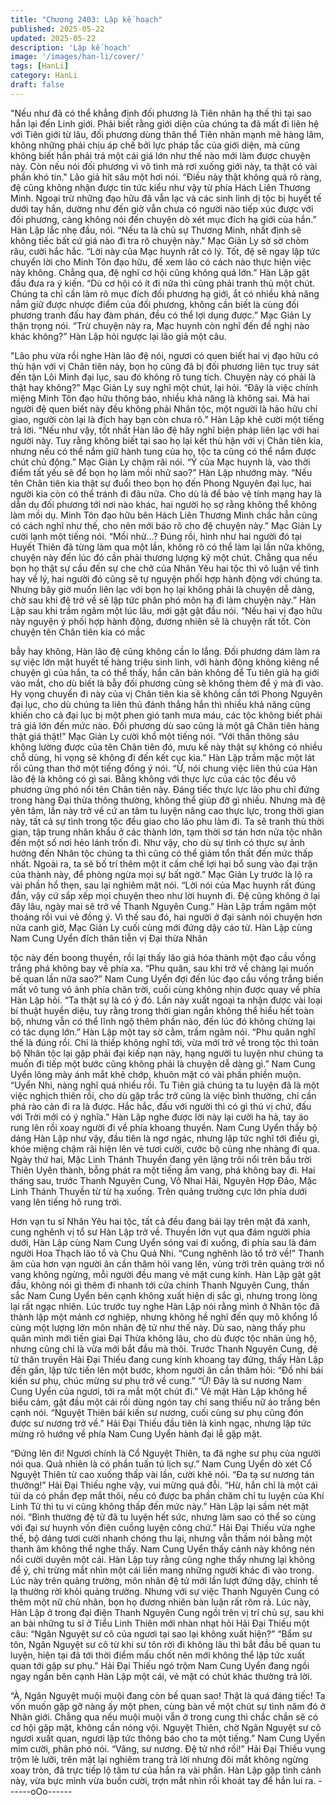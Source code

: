 ```yaml
---
title: "Chương 2403: Lập kế hoạch"
published: 2025-05-22
updated: 2025-05-22
description: 'Lập kế hoạch'
image: '/images/han-li/cover/'
tags: [HanLi]
category: HanLi
draft: false
---
```


"Nếu như đã có thể khẳng định đối phương là Tiên nhân hạ thế
thì tại sao hắn lại đến Linh giới. Phải biết rằng giới diện của chúng
ta đã mất đi liên hệ với Tiên giới từ lâu, đối phương dùng thân thể
Tiên nhân mạnh mẽ hàng lâm, không những phải chịu áp chế bởi
lực pháp tắc của giới diện, mà cũng không biết hắn phải trả một
cái giá lớn như thế nào mới làm được chuyện này. Còn nếu nói
đối phương vì vô tình mà rơi xuống giới này, ta thật có vài phần
khó tin." Lão giả hít sâu một hơi nói.
“Điều này thật không quá rõ ràng, đệ cũng không nhận được tin
tức kiểu như vậy từ phía Hách Liên Thương Minh. Ngoại trừ
những đạo hữu đã vẫn lạc và các sinh linh dị tộc bị huyết tế dưới
tay hắn, dường như đến giờ vẫn chưa có người nào tiếp xúc
được với đối phương, càng không nói đến chuyện dò xét mục
đích hạ giới của hắn.” Hàn Lập lắc nhẹ đầu, nói.
“Nếu ta là chủ sự Thương Minh, nhất định sẽ không tiếc bất cứ
giá nào đi tra rõ chuyện này." Mạc Giản Ly sờ sờ chòm râu, cười
hắc hắc.
“Lời này của Mạc huynh rất có lý. Tốt, đệ sẽ ngay lập tức chuyển
lời cho Minh Tôn đạo hữu, để xem lão có cách nào thực hiện việc
này không. Chẳng qua, đệ nghĩ cơ hội cũng không quá lớn.” Hàn
Lập gật đầu đưa ra ý kiến.
“Dù cơ hội có ít đi nữa thì cũng phải tranh thủ một chút. Chúng ta
chỉ cần làm rõ mục đích đối phương hạ giới, ắt có nhiều khả năng
nắm giữ được nhược điểm của đối phương, không cần biết là
cùng đối phương tranh đấu hay đàm phán, đều có thể lợi dụng
được.” Mạc Giản Ly thận trọng nói.
“Trừ chuyện này ra, Mạc huynh còn nghĩ đến đề nghị nào khác
không?” Hàn Lập hỏi ngược lại lão giả một câu.

"Lão phu vừa rồi nghe Hàn lão đệ nói, ngươi có quen biết hai vị
đạo hữu có thù hận với vị Chân tiên này, bọn họ cũng đã bị đối
phương liên tục truy sát đến tận Lôi Minh đại lục, sau đó không rõ
tung tích. Chuyện này có phải là thật hay không?” Mạc Giản Ly
suy nghĩ một chút, lại hỏi.
“Đây là việc chính miệng Minh Tôn đạo hữu thông báo, nhiều khả
năng là không sai. Mà hai người đệ quen biết này đều không phải
Nhân tộc, một người là hảo hữu chí giao, người còn lại là địch
hay bạn còn chưa rõ.” Hàn Lập khẽ cười một tiếng trả lời.
“Nếu như vậy, tốt nhất Hàn lão đệ hãy nghĩ biện pháp liên lạc với
hai người này. Tuy rằng không biết tại sao họ lại kết thù hận với vị
Chân tiên kia, nhưng nếu có thể nắm giữ hành tung của họ, tộc ta
cũng có thể nắm được chút chủ động.” Mạc Giản Ly chậm rãi nói.
“Ý của Mạc huynh là, vào thời điểm tất yếu sẽ để bọn họ làm mồi
nhử sao?” Hàn Lập nhướng mày.
“Nếu tên Chân tiên kia thật sự đuổi theo bọn họ đến Phong
Nguyên đại lục, hai người kia còn có thể tránh đi đâu nữa. Cho dù
là để bảo vệ tính mạng hay là dẫn dụ đối phương tới nơi nào
khác, hai người họ sợ rằng không thể không làm mồi dụ. Minh
Tôn đạo hữu bên Hách Liên Thương Minh chắc hẳn cũng có cách
nghĩ như thế, cho nên mới báo rõ cho đệ chuyện này.” Mạc Giản
Ly cười lạnh một tiếng nói.
“Mồi nhử...? Đúng rồi, hình như hai người đó tại Huyết Thiên đã
từng làm qua một lần, không rõ có thể làm lại lần nữa không,
chuyện này đến lúc đó cần phải thương lượng kỹ một chút.
Chẳng qua nếu bọn họ thật sự cầu đến sự che chở của Nhân Yêu
hai tộc thì vô luận về tình hay về lý, hai người đó cũng sẽ tự
nguyện phối hợp hành động với chúng ta. Nhưng bây giờ muốn
liên lạc với bọn họ lại không phải là chuyện dễ dàng, chờ sau khi
đệ trở về sẽ lập tức phân phó môn hạ đi làm chuyện này.” Hàn
Lập sau khi trầm ngâm một lúc lâu, mới gật gật đầu nói.
“Nếu hai vị đạo hữu này nguyện ý phối hợp hành động, đương
nhiên sẽ là chuyện rất tốt. Còn chuyện tên Chân tiên kia có mắc

bẫy hay không, Hàn lão đệ cũng không cần lo lắng. Đối phương
dám làm ra sự việc lớn mật huyết tế hàng triệu sinh linh, với hành
động không kiêng nể chuyện gì của hắn, ta có thể thấy, hắn căn
bản không để Tu tiên giả hạ giới vào mắt, cho dù biết là bẫy đối
phương cũng sẽ không thèm để ý mà đi vào. Hy vọng chuyến đi
này của vị Chân tiên kia sẽ không cần tới Phong Nguyên đại lục,
cho dù chúng ta liên thủ đánh thắng hắn thì nhiều khả năng cũng
khiến cho cả đại lục bị một phen gió tanh mưa máu, các tộc
không biết phải trả giá lớn đến mức nào. Đối phương dù sao cũng
là một gã Chân tiên hàng thật giá thật!” Mạc Giản Ly cười khổ một
tiếng nói.
“Với thần thông sâu không lường được của tên Chân tiên đó,
mưu kế này thật sự không có nhiều chỗ dùng, hi vọng sẽ không đi
đến kết cục kia.” Hàn Lập trầm mặc một lát rồi cũng than thở một
tiếng đồng ý nói.
“Ừ, nói chung việc liên thủ của Hàn lão đệ là không có gì sai.
Bằng không với thực lực của các tộc đều vô phương ứng phó nổi
tên Chân tiên này. Đáng tiếc thực lực lão phu chỉ đứng trong hàng
Đại thừa thông thường, không thể giúp đỡ gì nhiều. Nhưng mà đệ
yên tâm, lần này trở về cứ an tâm tu luyện nâng cao thực lực,
trong thời gian này, tất cả sự tình trong tộc đều giao cho lão phu
làm đi. Ta sẽ tranh thủ thời gian, tập trung nhân khẩu ở các thành
lớn, tạm thời sơ tán hơn nửa tộc nhân đến một số nơi hẻo lánh
trốn đi. Như vậy, cho dù sự tình có thực sự ảnh hưởng đến Nhân
tộc chúng ta thì cũng có thể giảm tổn thất đến mức thấp nhất.
Ngoài ra, ta sẽ bố trí thêm một ít cấm chế lợi hại bổ sung vào đại
trận của thành này, để phòng ngừa mọi sự bất ngờ.” Mạc Giản Ly
trước là lộ ra vài phần hổ thẹn, sau lại nghiêm mặt nói.
“Lời nói của Mạc huynh rất đúng đắn, vậy cứ sắp xếp mọi chuyện
theo như lời huynh đi. Đệ cũng không ở lại đây lâu, ngày mai sẽ
trở về Thanh Nguyên Cung.” Hàn Lập trầm ngâm một thoáng rồi
vui vẻ đồng ý.
Vì thế sau đó, hai người ở đại sảnh nói chuyện hơn nửa canh giờ,
Mạc Giản Ly cuối cùng mới đứng dậy cáo từ.
Hàn Lập cùng Nam Cung Uyển đích thân tiễn vị Đại thừa Nhân

tộc này đến boong thuyền, rồi lại thấy lão giả hóa thành một đạo
cầu vồng trắng phá không bay về phía xa.
“Phu quân, sau khi trở về chàng lại muốn bế quan lần nữa sao?”
Nam Cung Uyển đợi đến lúc đạo cầu vồng trắng biến mất vô tung
vô ảnh phía chân trời, cuối cùng không nhịn được quay về phía
Hàn Lập hỏi.
“Ta thật sự là có ý đó. Lần này xuất ngoại ta nhận được vài loại bí
thuật huyền diệu, tuy rằng trong thời gian ngắn không thể hiểu hết
toàn bộ, nhưng vẫn có thể lĩnh ngộ thêm phần nào, đến lúc đó
không chừng lại có tác dụng lớn.” Hàn Lập một tay sờ cằm, trầm
ngâm nói.
“Phu quân nghĩ thế là đúng rồi. Chỉ là thiếp không nghĩ tới, vừa
mới trở về trong tộc thì toàn bộ Nhân tộc lại gặp phải đại kiếp nạn
này, hạng người tu luyện như chúng ta muốn đi tiếp một bước
cũng không phải là chuyện dễ dàng gì.” Nam Cung Uyển lông
mày ánh mắt khẽ chớp, khuôn mặt có vài phần phiền muộn.
“Uyển Nhi, nàng nghĩ quá nhiều rồi. Tu Tiên giả chúng ta tu luyện
đã là một việc nghịch thiên rồi, cho dù gặp trắc trở cũng là việc
bình thường, chỉ cần phá rào cản đi ra là được. Hắc hắc, đấu với
người thì có gì thú vị chứ, đấu với Trời mới có ý nghĩa.” Hàn Lập
nghe được lời này lại cười ha hả, tay áo rung lên rồi xoay người
đi về phía khoang thuyền.
Nam Cung Uyển thấy bộ dáng Hàn Lập như vậy, đầu tiên là ngơ
ngác, nhưng lập tức nghĩ tới điều gì, khóe miệng chậm rãi hiện
lên vẻ tươi cười, cước bộ cũng nhẹ nhàng đi qua.
Ngày thứ hai, Mặc Linh Thánh Thuyền đang yên lặng trôi nổi trên
bầu trời Thiên Uyên thành, bỗng phát ra một tiếng ầm vang, phá
không bay đi.
Hai tháng sau, trước Thanh Nguyên Cung, Vô Nhai Hải, Nguyên
Hợp Đảo, Mặc Linh Thánh Thuyền từ từ hạ xuống.
Trên quảng trường cực lớn phía dưới vang lên tiếng hô rung trời.

Hơn vạn tu sĩ Nhân Yêu hai tộc, tất cả đều đang bái lạy trên mặt
đá xanh, cung nghênh vị tổ sư Hàn Lập trở về.
Thuyền lớn vụt qua đám người phía dưới, Hàn Lập cùng Nam
Cung Uyển sóng vai đi xuống, đi phía sau là đám người Hoa
Thạch lão tổ và Chu Quả Nhi.
“Cung nghênh lão tổ trở về!”
Thanh âm của hơn vạn người ân cần thăm hỏi vang lên, vùng trời
trên quảng trời nổ vang không ngừng, mỗi người đều mang vẻ
mặt cung kính.
Hàn Lập gật gật đầu, không nói gì thêm đi nhanh tới cửa chính
Thanh Nguyên Cung, thần sắc Nam Cung Uyển bên cạnh không
xuất hiện dị sắc gì, nhưng trong lòng lại rất ngạc nhiên.
Lúc trước tuy nghe Hàn Lập nói rằng mình ở Nhân tộc đã thành
lập một mảnh cơ nghiệp, nhưng không hề nghĩ đến quy mô khổng
lồ cùng một lượng lớn môn nhân đệ tử như thế này.
Dù sao, nàng thấy phu quân mình mới tiến giai Đại Thừa không
lâu, cho dù được tộc nhân ủng hộ, nhưng cũng chỉ là vừa mới bắt
đầu mà thôi.
Trước Thanh Nguyên Cung, đệ tử thân truyền Hải Đại Thiếu đang
cung kính khoang tay đứng, thấy Hàn Lập đến gần, lập tức tiến
lên một bước, khom người ân cần thăm hỏi:
“Đồ nhi bái kiến sư phụ, chúc mừng sư phụ trở về cung.”
“Ừ! Đây là sư nương Nam Cung Uyển của ngươi, tới ra mắt một
chút đi.” Vẻ mặt Hàn Lập không hề biểu cảm, gật đầu một cái rồi
dùng ngón tay chỉ sang thiếu nữ áo trắng bên cạnh nói.
“Nguyệt Thiên bái kiến sư nương, cuối cùng sư phụ cũng đón
được sư nương trở về.” Hải Đại Thiếu đầu tiên là kinh ngạc,
nhưng lập tức mừng rõ hướng về phía Nam Cung Uyển hành đại
lễ gặp mặt.

“Đứng lên đi! Ngươi chính là Cổ Nguyệt Thiên, ta đã nghe sư phụ
của người nói qua. Quả nhiên là có phần tuấn tú lịch sự.” Nam
Cung Uyển dò xét Cổ Nguyệt Thiên từ cao xuống thấp vài lần,
cười khẽ nói.
“Đa tạ sư nương tán thưởng!” Hải Đại Thiếu nghe vậy, vui mừng
quá đỗi.
“Hừ, hắn chỉ là một cái túi da có phần đẹp mắt thôi, nếu có được
ba phần chăm chỉ tu luyện của Khí Linh Tử thì tu vi cũng không
thấp đến mức này.” Hàn Lập lại sầm nét mặt nói.
“Bình thường đệ tử đã tu luyện hết sức, nhưng làm sao có thể so
cùng với đại sư huynh vốn điên cuồng luyện công chứ.” Hải Đại
Thiếu vừa nghe thế, bộ dáng tươi cười nhanh chóng thu lại,
nhưng vẫn thầm nói bằng một thanh âm không thể nghe thấy.
Nam Cung Uyển thấy cảnh này không nén nổi cười duyên một
cái.
Hàn Lập tuy rằng cũng nghe thấy nhưng lại không để ý, chỉ trừng
mắt nhìn một cái liền mang những người khác đi vào trong.
Lúc này trên quảng trường, môn nhân đệ tử mới lần lượt đứng
dậy, chỉnh tề lạ thường rời khỏi quảng trường.
Nhưng với sự việc Thanh Nguyên Cung có thêm một nữ chủ
nhân, bọn họ đương nhiên bàn luận rất rôm rả.
Lúc này, Hàn Lập ở trong đại điện Thanh Nguyên Cung ngồi trên
vị trí chủ sự, sau khi an bài những tu sĩ ở Tiểu Linh Thiên mới
nhàn nhạt hỏi Hải Đại Thiếu một câu:
“Ngân Nguyệt sư cô của ngươi tại sao lại không xuất hiện?”
“Bẩm sư tôn, Ngân Nguyệt sư cô từ khi sư tôn rời đi không lâu thì
bắt đầu bế quan tu luyện, hiện tại đã tới thời điểm mấu chốt nên
mới không thể lập tức xuất quan tới gặp sư phụ.” Hải Đại Thiếu
ngó trộm Nam Cung Uyển đang ngồi ngay ngắn bên cạnh Hàn
Lập một cái, vẻ mặt có chút khác thường trả lời.

“À, Ngân Nguyệt muội muội đang còn bế quan sao! Thật là quá
đáng tiếc! Ta vốn muốn gặp gỡ nàng ấy một phen, cùng bàn về
một chút sự tình năm đó ở Nhân giới. Chẳng qua nếu muội muội
vẫn ở trong cung thì chắc chắn sẽ có cơ hội gặp mặt, không cần
nóng vội. Nguyệt Thiên, chờ Ngân Nguyệt sư cô ngươi xuất quan,
ngươi lập tức thông báo cho ta một tiếng.” Nam Cung Uyển mỉm
cười, phân phó nói.
“Vâng, sư nương. Đệ tử nhớ rồi!” Hải Đại Thiếu vụng trộm lè lưỡi,
trên mặt lại nghiêm trang trả lời nhưng đôi mắt không ngừng xoay
tròn, đã trực tiếp lộ tâm tư của hắn ra vài phần.
Hàn Lập gặp tình cảnh này, vừa bực mình vừa buồn cười, trợn
mắt nhìn rồi khoát tay để hắn lui ra.
------oOo------
